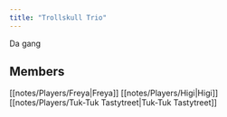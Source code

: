 ```yaml
---
title: "Trollskull Trio"
---
```

Da gang
## Members
[[notes/Players/Freya|Freya]]
[[notes/Players/Higi|Higi]]
[[notes/Players/Tuk-Tuk Tastytreet|Tuk-Tuk Tastytreet]]
